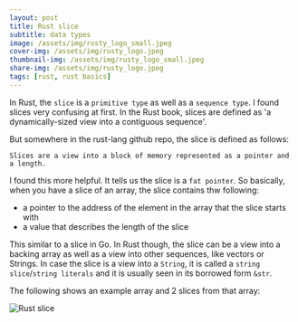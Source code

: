 ```yaml
---
layout: post
title: Rust slice
subtitle: data types
image: /assets/img/rusty_logo_small.jpeg
cover-img: /assets/img/rusty_logo.jpeg
thumbnail-img: /assets/img/rusty_logo_small.jpeg
share-img: /assets/img/rusty_logo.jpeg
tags: [rust, rust basics]
---
```


In Rust, the `slice` is a `primitive type` as well as a `sequence type`. I found slices very confusing at first. In the Rust book, slices are defined as 'a dynamically-sized view into a contiguous sequence'. 

But somewhere in the rust-lang github repo, the slice is defined as follows:

```
Slices are a view into a block of memory represented as a pointer and a length.
```

I found this more helpful. It tells us the slice is a `fat pointer`. So basically, when you have a slice of an array, the slice contains thw following:
- a pointer to the address of the element in the array that the slice starts with
- a value that describes the length of the slice

This similar to a slice in Go. In Rust though, the slice can be a view into a backing array as well as a view into other sequences, like vectors or Strings. In case the slice is a view into a `String`, it is called a `string slice`/`string literals` and it is usually seen in its borrowed form `&str`.

The following shows an example array and 2 slices from that array:

![Rust slice](/learn/img/rust_slice.png "Rust slice")


